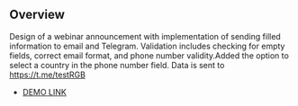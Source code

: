 
## Overview

Design of a webinar announcement with implementation of sending filled information to email and Telegram. Validation includes checking for empty fields, correct email format, and phone number validity.Added the option to select a country in the phone number field.
Data is sent to https://t.me/testRGB

-  [DEMO LINK](https://ruslan2186.github.io/PowerCode/)  


